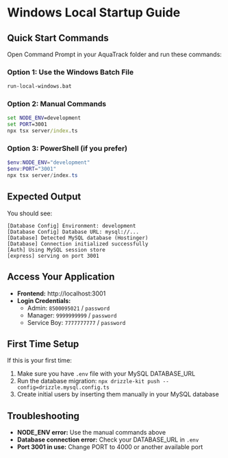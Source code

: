 # Windows Local Startup Guide

## Quick Start Commands

Open Command Prompt in your AquaTrack folder and run these commands:

### Option 1: Use the Windows Batch File
```cmd
run-local-windows.bat
```

### Option 2: Manual Commands
```cmd
set NODE_ENV=development
set PORT=3001
npx tsx server/index.ts
```

### Option 3: PowerShell (if you prefer)
```powershell
$env:NODE_ENV="development"
$env:PORT="3001"
npx tsx server/index.ts
```

## Expected Output
You should see:
```
[Database Config] Environment: development
[Database Config] Database URL: mysql://...
[Database] Detected MySQL database (Hostinger)
[Database] Connection initialized successfully
[Auth] Using MySQL session store
[express] serving on port 3001
```

## Access Your Application
- **Frontend:** http://localhost:3001
- **Login Credentials:**
  - Admin: `8500095021` / `password`
  - Manager: `9999999999` / `password`
  - Service Boy: `7777777777` / `password`

## First Time Setup
If this is your first time:
1. Make sure you have `.env` file with your MySQL DATABASE_URL
2. Run the database migration: `npx drizzle-kit push --config=drizzle.mysql.config.ts`
3. Create initial users by inserting them manually in your MySQL database

## Troubleshooting
- **NODE_ENV error:** Use the manual commands above
- **Database connection error:** Check your DATABASE_URL in `.env`
- **Port 3001 in use:** Change PORT to 4000 or another available port